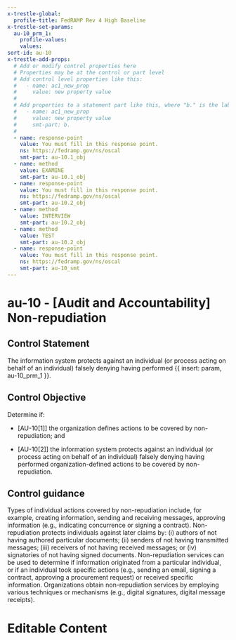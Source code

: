 ```yaml
---
x-trestle-global:
  profile-title: FedRAMP Rev 4 High Baseline
x-trestle-set-params:
  au-10_prm_1:
    profile-values:
    values:
sort-id: au-10
x-trestle-add-props:
  # Add or modify control properties here
  # Properties may be at the control or part level
  # Add control level properties like this:
  #   - name: ac1_new_prop
  #     value: new property value
  #
  # Add properties to a statement part like this, where "b." is the label of the target statement part
  #   - name: ac1_new_prop
  #     value: new property value
  #     smt-part: b.
  #
  - name: response-point
    value: You must fill in this response point.
    ns: https://fedramp.gov/ns/oscal
    smt-part: au-10.1_obj
  - name: method
    value: EXAMINE
    smt-part: au-10.1_obj
  - name: response-point
    value: You must fill in this response point.
    ns: https://fedramp.gov/ns/oscal
    smt-part: au-10.2_obj
  - name: method
    value: INTERVIEW
    smt-part: au-10.2_obj
  - name: method
    value: TEST
    smt-part: au-10.2_obj
  - name: response-point
    value: You must fill in this response point.
    ns: https://fedramp.gov/ns/oscal
    smt-part: au-10_smt
---
```


# au-10 - \[Audit and Accountability\] Non-repudiation

## Control Statement

The information system protects against an individual (or process acting on behalf of an individual) falsely denying having performed {{ insert: param, au-10_prm_1 }}.

## Control Objective

Determine if:

- \[AU-10[1]\] the organization defines actions to be covered by non-repudiation; and

- \[AU-10[2]\] the information system protects against an individual (or process acting on behalf of an individual) falsely denying having performed organization-defined actions to be covered by non-repudiation.

## Control guidance

Types of individual actions covered by non-repudiation include, for example, creating information, sending and receiving messages, approving information (e.g., indicating concurrence or signing a contract). Non-repudiation protects individuals against later claims by: (i) authors of not having authored particular documents; (ii) senders of not having transmitted messages; (iii) receivers of not having received messages; or (iv) signatories of not having signed documents. Non-repudiation services can be used to determine if information originated from a particular individual, or if an individual took specific actions (e.g., sending an email, signing a contract, approving a procurement request) or received specific information. Organizations obtain non-repudiation services by employing various techniques or mechanisms (e.g., digital signatures, digital message receipts).

# Editable Content

<!-- Make additions and edits below -->
<!-- The above represents the contents of the control as received by the profile, prior to additions. -->
<!-- If the profile makes additions to the control, they will appear below. -->
<!-- The above markdown may not be edited but you may edit the content below, and/or introduce new additions to be made by the profile. -->
<!-- If there is a yaml header at the top, parameter values may be edited. Use --set-parameters to incorporate the changes during assembly. -->
<!-- The content here will then replace what is in the profile for this control, after running profile-assemble. -->
<!-- The added parts in the profile for this control are below.  You may edit them and/or add new ones. -->
<!-- Each addition must have a heading either of the form ## Control my_addition_name -->
<!-- or ## Part a. (where the a. refers to one of the control statement labels.) -->
<!-- "## Control" parts are new parts added after the statement part. -->
<!-- "## Part" parts are new parts added into the top-level statement part with that label. -->
<!-- Subparts may be added with nested hash levels of the form ### My Subpart Name -->
<!-- underneath the parent ## Control or ## Part being added -->
<!-- See https://ibm.github.io/compliance-trestle/tutorials/ssp_profile_catalog_authoring/ssp_profile_catalog_authoring for guidance. -->
